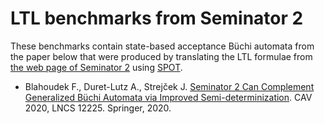 # LTL benchmarks from Seminator 2

These benchmarks contain state-based acceptance Büchi automata from the paper
below that were produced by translating the LTL formulae from [the web page of
Seminator 2](https://github.com/mklokocka/seminator/tree/master/formulae) using
[SPOT](https://spot.lrde.epita.fr/).

* Blahoudek F., Duret-Lutz A., Strejček J. [Seminator 2 Can Complement
  Generalized Büchi Automata via Improved
  Semi-determinization](https://doi.org/10.1007/978-3-030-53291-8_2). CAV 2020,
  LNCS 12225. Springer, 2020.
